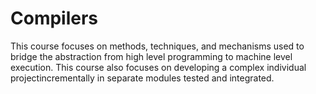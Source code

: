 # Compilers
This course focuses on methods, techniques, and mechanisms used to bridge the abstraction from high level programming to machine level execution. This course also focuses on developing a complex individual projectincrementally in separate modules tested and integrated.
